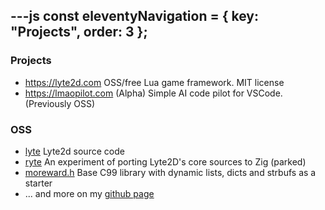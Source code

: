 ---js
const eleventyNavigation = {
	key: "Projects",
	order: 3
};
---
<h3>Projects</h3>
<ul>
	<li><a href="https://lyte2d.com">https://lyte2d.com</a> OSS/free Lua game framework. MIT license</li>
	<li><a href="https://lmaopilot.com">https://lmaopilot.com</a> (Alpha) Simple AI code pilot for VSCode. (Previously OSS)</li>
</ul>

<h3>OSS</h3>
<ul>
	<li><a href="https://github.com/lyte2d/lyte2d">lyte</a> Lyte2d source code</li>
	<li><a href="https://github.com/morew4rd/ryte">ryte</a> An experiment of porting Lyte2D's core sources to Zig (parked)</li>
	<li><a href="https://github.com/morew4rd/moreward.h">moreward.h</a> Base C99 library with dynamic lists, dicts and strbufs as a starter</li>
	<li>... and more on my <a href="https://github.com/morew4rd">github page</a></li>

</ul>
